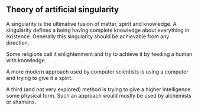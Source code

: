 ## Theory of artificial singularity
A singularity is the ultimative fusion of matter, spirit and knowledge. A singularity defines a being having complete knowledge about everything in existence. Generally this singularity should be achievable from any direction.

Some religions call it enlightenment and try to achieve it by feeding a human with knowledge.

A more modern approach used by computer scientists is using a computer and trying to give it a spirit.

A third (and not very explored) method is trying to give a higher intelligence some physical form. Such an approach would mostly be used by alchemists or shamans.

